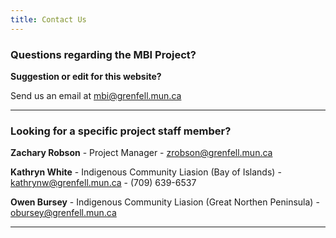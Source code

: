 ```yaml
---
title: Contact Us
---
```


### Questions regarding the MBI Project? 

**Suggestion or edit for this website?** 

Send us an email at [mbi@grenfell.mun.ca](mailto:mbi@grenfell.mun.ca)

_____________________

### Looking for a specific project staff member?

**Zachary Robson** - Project Manager - [zrobson@grenfell.mun.ca](mailto:zrobson@grenfell.mun.ca)

**Kathryn White** - Indigenous Community Liasion (Bay of Islands) - [kathrynw@grenfell.mun.ca](mailto:kathrynw@grenfell.mun.ca) - (709) 639-6537

**Owen Bursey** - Indigenous Community Liasion (Great Northen Peninsula) - [obursey@grenfell.mun.ca](mailto:obursey@grenfell.mun.ca)

_____________________________


